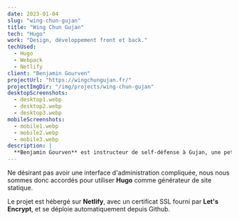 ```yaml
---
date: 2023-01-04
slug: "wing-chun-gujan"
title: "Wing Chun Gujan"
tech: "Hugo"
work: "Design, développement front et back."
techUsed:
  - Hugo
  - Webpack
  - Netlify
client: "Benjamin Gourven"
projectUrl: "https://wingchungujan.fr/"
projectImgDir: "/img/projects/wing-chun-gujan"
desktopScreenshots:
  - desktop1.webp
  - desktop2.webp
  - desktop3.webp
mobileScreenshots:
  - mobile1.webp
  - mobile2.webp
  - mobile3.webp
description: |
  **Benjamin Gourven** est instructeur de self-défense à Gujan, une petite ville du Sud-Ouest. Il souhaitait un site internet simple, qui lui permette de présenter son activité et de mettre en avant quelques photos de ses séminaires.
---
```


Ne désirant pas avoir une interface d'administration compliquée, nous nous sommes donc accordés pour utiliser **Hugo** comme générateur de site statique.

Le projet est hébergé sur **Netlify**, avec un certificat SSL fourni par **Let's Encrypt**, et se déploie automatiquement depuis Github.
